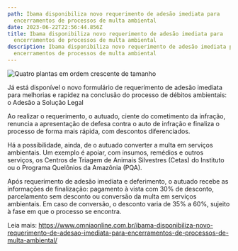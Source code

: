 ```yaml
---
path: Ibama disponibiliza novo requerimento de adesão imediata para
  encerramentos de processos de multa ambiental
date: 2023-06-22T22:56:44.856Z
title: Ibama disponibiliza novo requerimento de adesão imediata para
  encerramentos de processos de multa ambiental
description: Ibama disponibiliza novo requerimento de adesão imediata para
  encerramentos de processos de multa ambiental
---
```

<!--StartFragment-->

![Quatro plantas em ordem crescente de tamanho](https://cdn.omniaonline.com.br/wp-content/uploads/2023/06/IBAMA_DISPONIBILIZA_NOVO_REQUERIMENTO_DE_ADESAO_IMEDIATA_PARA_ENCERRAMENTOS_DE_PROCESSOS_DE_MULTA_AMBIENTAL.webp)

Já está disponível o novo formulário de requerimento de adesão imediata para melhorias e rapidez na conclusão do processo de débitos ambientais: o Adesão a Solução Legal

Ao realizar o requerimento, o autuado, ciente do cometimento da infração, renuncia a apresentação de defesa contra o auto de infração e finaliza o processo de forma mais rápida, com descontos diferenciados.

Há a possibilidade, ainda, de o autuado converter a multa em serviços ambientais. Um exemplo é apoiar, com insumos, remédios e outros serviços, os Centros de Triagem de Animais Silvestres (Cetas) do Instituto ou o Programa Quelônios da Amazônia (PQA).

Após requerimento de adesão imediata e deferimento, o autuado recebe as informações de finalização: pagamento à vista com 30% de desconto, parcelamento sem desconto ou conversão da multa em serviços ambientais. Em caso de conversão, o desconto varia de 35% a 60%, sujeito à fase em que o processo se encontra.

Leia mais: https://www.omniaonline.com.br/ibama-disponibiliza-novo-requerimento-de-adesao-imediata-para-encerramentos-de-processos-de-multa-ambiental/

<!--EndFragment-->